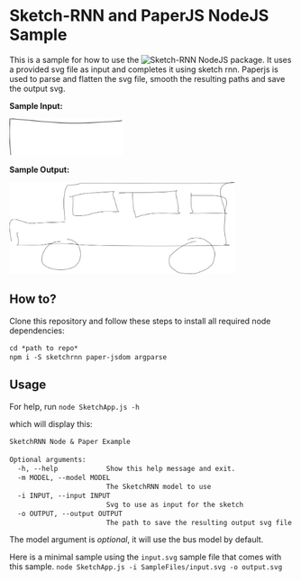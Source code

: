# Sketch-RNN and PaperJS NodeJS Sample

This is a sample for how to use the ![Sketch-RNN](https://github.com/mokafolio/SketchRNNNode) NodeJS package.
It uses a provided svg file as input and completes it using sketch rnn. Paperjs is used to parse and flatten the svg file, smooth the resulting paths and save the output svg.

**Sample Input:**

<img src="./SampleFiles/input.svg" width="200px">

**Sample Output:**

<img src="./SampleFiles/test.svg" width="400px">


## How to?

Clone this repository and follow these steps to install all required node dependencies:

```
cd *path to repo*
npm i -S sketchrnn paper-jsdom argparse
```

## Usage

For help, run `node SketchApp.js -h`

which will display this:

```
SketchRNN Node & Paper Example

Optional arguments:
  -h, --help            Show this help message and exit.
  -m MODEL, --model MODEL
                        The SketchRNN model to use
  -i INPUT, --input INPUT
                        Svg to use as input for the sketch
  -o OUTPUT, --output OUTPUT
                        The path to save the resulting output svg file
```

The model argument is *optional*, it will use the bus model by default.

Here is a minimal sample using the `input.svg` sample file that comes with this sample.
`node SketchApp.js -i SampleFiles/input.svg -o output.svg`
